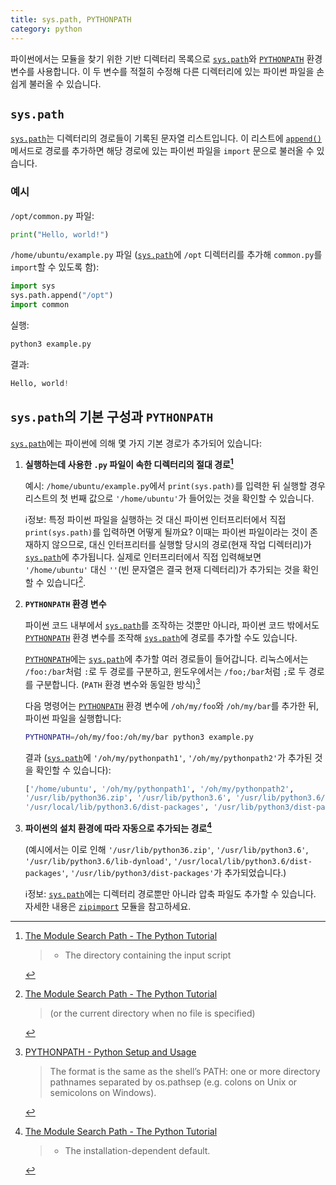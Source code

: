 ```yaml
---
title: sys.path, PYTHONPATH
category: python
---
```


파이썬에서는 모듈을 찾기 위한 기반 디렉터리 목록으로 [`sys.path`]와 [`PYTHONPATH`] 환경 변수를 사용합니다. 이 두 변수를 적절히 수정해 다른 디렉터리에 있는 파이썬 파일을 손쉽게 불러올 수 있습니다.

[`sys.path`]: https://docs.python.org/3/library/sys.html#sys.path

[`PYTHONPATH`]: https://docs.python.org/3/using/cmdline.html#envvar-PYTHONPATH

## `sys.path`

[`sys.path`]는 디렉터리의 경로들이 기록된 문자열 리스트입니다. 이 리스트에 [`append()`] 메서드로 경로를 추가하면 해당 경로에 있는 파이썬 파일을 `import` 문으로 불러올 수 있습니다.

[`append()`]: https://docs.python.org/3/tutorial/datastructures.html#more-on-lists

### 예시

`/opt/common.py` 파일:

```py
print("Hello, world!")
```

`/home/ubuntu/example.py` 파일 ([`sys.path`]에 `/opt` 디렉터리를 추가해 `common.py`를 `import`할 수 있도록 함):

```py
import sys
sys.path.append("/opt")
import common
```

실행:

```sh
python3 example.py
```

결과:

```py
Hello, world!
```

## `sys.path`의 기본 구성과 `PYTHONPATH`

[`sys.path`]에는 파이썬에 의해 몇 가지 기본 경로가 추가되어 있습니다:

1. **실행하는데 사용한 `.py` 파일이 속한 디렉터리의 절대 경로[^the-module-search-path-1]**

    예시: `/home/ubuntu/example.py`에서 `print(sys.path)`를 입력한 뒤 실행할 경우 리스트의 첫 번째 값으로 `'/home/ubuntu'`가 들어있는 것을 확인할 수 있습니다.

    ℹ️정보: 특정 파이썬 파일을 실행하는 것 대신 파이썬 인터프리터에서 직접 `print(sys.path)`를 입력하면 어떻게 될까요? 이때는 파이썬 파일이라는 것이 존재하지 않으므로, 대신 인터프리터를 실행할 당시의 경로(현재 작업 디렉터리)가 [`sys.path`]에 추가됩니다. 실제로 인터프리터에서 직접 입력해보면 `'/home/ubuntu'` 대신 `''`(빈 문자열은 결국 현재 디렉터리)가 추가되는 것을 확인할 수 있습니다[^the-module-search-path-1-current-directory].
  
2. **`PYTHONPATH` 환경 변수**

    파이썬 코드 내부에서 [`sys.path`]를 조작하는 것뿐만 아니라, 파이썬 코드 밖에서도 [`PYTHONPATH`] 환경 변수를 조작해 [`sys.path`]에 경로를 추가할 수도 있습니다.

    [`PYTHONPATH`]에는 [`sys.path`]에 추가할 여러 경로들이 들어갑니다. 리눅스에서는 `/foo:/bar`처럼 `:`로 두 경로를 구분하고, 윈도우에서는 `/foo;/bar`처럼 `;`로 두 경로를 구분합니다. (`PATH` 환경 변수와 동일한 방식)[^pythonpath-format]

    다음 명령어는 [`PYTHONPATH`] 환경 변수에 `/oh/my/foo`와 `/oh/my/bar`를 추가한 뒤, 파이썬 파일을 실행합니다:

    ```sh
    PYTHONPATH=/oh/my/foo:/oh/my/bar python3 example.py
    ```

    결과 ([`sys.path`]에 `'/oh/my/pythonpath1'`, `'/oh/my/pythonpath2'`가 추가된 것을 확인할 수 있습니다):

    ```py
    ['/home/ubuntu', '/oh/my/pythonpath1', '/oh/my/pythonpath2',
    '/usr/lib/python36.zip', '/usr/lib/python3.6', '/usr/lib/python3.6/lib-dynload',
    '/usr/local/lib/python3.6/dist-packages', '/usr/lib/python3/dist-packages']
    ```

3. **파이썬의 설치 환경에 따라 자동으로 추가되는 경로[^the-module-search-path-2]**

    (예시에서는 이로 인해 `'/usr/lib/python36.zip'`, `'/usr/lib/python3.6'`, `'/usr/lib/python3.6/lib-dynload'`, `'/usr/local/lib/python3.6/dist-packages'`, `'/usr/lib/python3/dist-packages'`가 추가되었습니다.)
    
    ℹ️정보: [`sys.path`]에는 디렉터리 경로뿐만 아니라 압축 파일도 추가할 수 있습니다. 자세한 내용은 [`zipimport`](https://docs.python.org/3/library/zipimport.html) 모듈을 참고하세요.
    
[^the-module-search-path-1]: [The Module Search Path - The Python Tutorial](https://docs.python.org/3/tutorial/modules.html#the-module-search-path)

    > - The directory containing the input script
    

[^the-module-search-path-1-current-directory]: [The Module Search Path - The Python Tutorial](https://docs.python.org/3/tutorial/modules.html#the-module-search-path)

    > (or the current directory when no file is specified)

[^pythonpath-format]: [PYTHONPATH - Python Setup and Usage](https://docs.python.org/3/using/cmdline.html#envvar-PYTHONPATH)

    > The format is the same as the shell’s PATH: one or more directory pathnames separated by os.pathsep (e.g. colons on Unix or semicolons on Windows).

[^the-module-search-path-2]: [The Module Search Path - The Python Tutorial](https://docs.python.org/3/tutorial/modules.html#the-module-search-path)

    > - The installation-dependent default.

